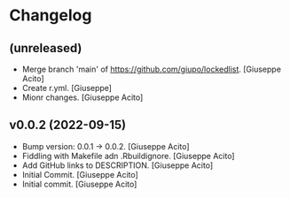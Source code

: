 Changelog
=========


(unreleased)
------------
- Merge branch 'main' of https://github.com/giupo/lockedlist. [Giuseppe
  Acito]
- Create r.yml. [Giuseppe]
- Mionr changes. [Giuseppe Acito]


v0.0.2 (2022-09-15)
-------------------
- Bump version: 0.0.1 → 0.0.2. [Giuseppe Acito]
- Fiddling with Makefile adn .Rbuildignore. [Giuseppe Acito]
- Add GitHub links to DESCRIPTION. [Giuseppe Acito]
- Initial Commit. [Giuseppe Acito]
- Initial commit. [Giuseppe Acito]


